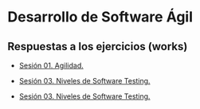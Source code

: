 # Desarrollo de Software Ágil
## Respuestas a los ejercicios (works)

* [Sesión 01. Agilidad.](./Sesion01) 

* [Sesión 03. Niveles de Software Testing.](./Sesion03) 

* [Sesión 03. Niveles de Software Testing.](./Sesion04) 